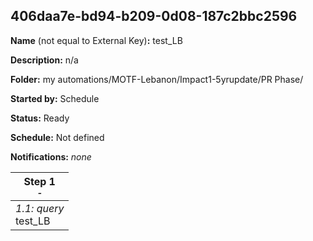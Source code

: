 ## 406daa7e-bd94-b209-0d08-187c2bbc2596

**Name** (not equal to External Key)**:** test_LB

**Description:** n/a

**Folder:** my automations/MOTF-Lebanon/Impact1-5yrupdate/PR Phase/

**Started by:** Schedule

**Status:** Ready

**Schedule:** Not defined

**Notifications:** _none_


| Step 1<br>_<small>-</small>_ |
| --- |
| _1.1: query_<br>test_LB |

